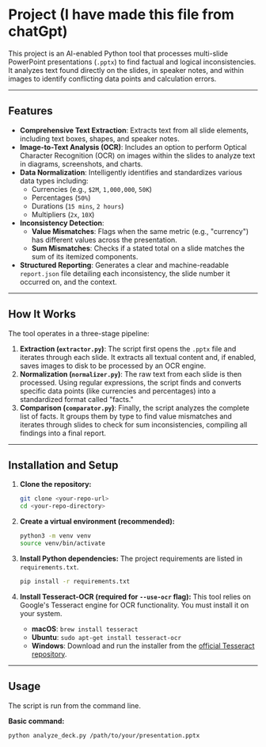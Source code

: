 # Project (I have made this file from chatGpt)

This project is an AI-enabled Python tool that processes multi-slide PowerPoint presentations (`.pptx`) to find factual and logical inconsistencies. It analyzes text found directly on the slides, in speaker notes, and within images to identify conflicting data points and calculation errors.

---

## Features

* **Comprehensive Text Extraction**: Extracts text from all slide elements, including text boxes, shapes, and speaker notes.
* **Image-to-Text Analysis (OCR)**: Includes an option to perform Optical Character Recognition (OCR) on images within the slides to analyze text in diagrams, screenshots, and charts.
* **Data Normalization**: Intelligently identifies and standardizes various data types including:
    * Currencies (e.g., `$2M`, `1,000,000`, `50K`)
    * Percentages (`50%`)
    * Durations (`15 mins`, `2 hours`)
    * Multipliers (`2x`, `10X`)
* **Inconsistency Detection**:
    * **Value Mismatches**: Flags when the same metric (e.g., "currency") has different values across the presentation.
    * **Sum Mismatches**: Checks if a stated total on a slide matches the sum of its itemized components.
* **Structured Reporting**: Generates a clear and machine-readable `report.json` file detailing each inconsistency, the slide number it occurred on, and the context.

---

## How It Works

The tool operates in a three-stage pipeline:

1.  **Extraction (`extractor.py`)**: The script first opens the `.pptx` file and iterates through each slide. It extracts all textual content and, if enabled, saves images to disk to be processed by an OCR engine.
2.  **Normalization (`normalizer.py`)**: The raw text from each slide is then processed. Using regular expressions, the script finds and converts specific data points (like currencies and percentages) into a standardized format called "facts."
3.  **Comparison (`comparator.py`)**: Finally, the script analyzes the complete list of facts. It groups them by type to find value mismatches and iterates through slides to check for sum inconsistencies, compiling all findings into a final report.

---

## Installation and Setup

1.  **Clone the repository:**
    ```bash
    git clone <your-repo-url>
    cd <your-repo-directory>
    ```

2.  **Create a virtual environment (recommended):**
    ```bash
    python3 -m venv venv
    source venv/bin/activate
    ```

3.  **Install Python dependencies:**
    The project requirements are listed in `requirements.txt`.
    ```bash
    pip install -r requirements.txt
    ```

4.  **Install Tesseract-OCR (required for `--use-ocr` flag):**
    This tool relies on Google's Tesseract engine for OCR functionality. You must install it on your system.
    * **macOS**: `brew install tesseract`
    * **Ubuntu**: `sudo apt-get install tesseract-ocr`
    * **Windows**: Download and run the installer from the [official Tesseract repository](https://github.com/tesseract-ocr/tessdoc).

---

## Usage

The script is run from the command line.

**Basic command:**
```bash
python analyze_deck.py /path/to/your/presentation.pptx

